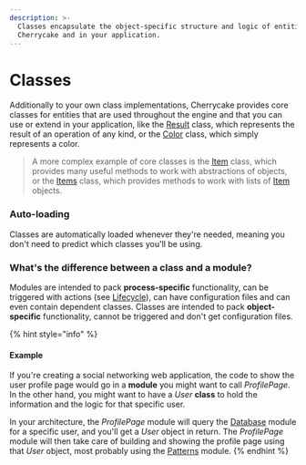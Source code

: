 ```yaml
---
description: >-
  Classes encapsulate the object-specific structure and logic of entities in
  Cherrycake and in your application.
---
```


# Classes

Additionally to your own class implementations, Cherrycake provides core classes for entities that are used throughout the engine and that you can use or extend in your application, like the [Result](../reference/core-classes/result.md) class, which represents the result of an operation of any kind, or the [Color](../reference/core-classes/color.md) class, which simply represents a color.

> A more complex example of core classes is the [Item](../reference/core-classes/item/) class, which provides many useful methods to work with abstractions of objects, or the [Items](../reference/core-classes/items.md) class, which provides methods to work with lists of [Item](../reference/core-classes/item/) objects.

### Auto-loading

Classes are automatically loaded whenever they're needed, meaning you don't need to predict which classes you'll be using.

### What's the difference between a class and a module?

Modules are intended to pack **process-specific** functionality, can be triggered with actions \(see [Lifecycle](lifecycle/)\), can have configuration files and can even contain dependent classes. Classes are intended to pack **object-specific** functionality,  cannot be triggered and don't get configuration files.

{% hint style="info" %}
#### Example

If you're creating a social networking web application, the code to show the user profile page would go in a **module** you might want to call _ProfilePage_. In the other hand, you might want to have a _User_ **class** to hold the information and the logic for that specific user.

In your architecture, the _ProfilePage_ module will query the [Database](../reference/core-modules/database.md) module for a specific user, and you'll get a _User_ object in return. The _ProfilePage_ module will then take care of building and showing the profile page using that _User_ object, most probably using the [Patterns](../reference/core-modules/patterns/) module.
{% endhint %}

